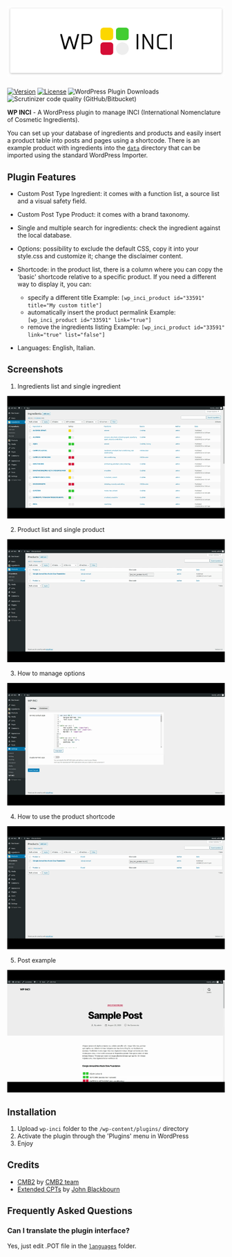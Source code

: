 # ![WP INCI](https://github.com/xlthlx/wp-inci/blob/main/img/banner.png "WordPress Plugin")

[![Version](https://img.shields.io/badge/version-1.2.1-blueviolet)](https://plugintests.com/plugins/wporg/wp-inci/latest) [![License](https://img.shields.io/badge/license-GPL_v3%2B-blueviolet)](https://github.com/xlthlx/wp-inci/blob/main/LICENSE)
![WordPress Plugin Downloads](https://img.shields.io/wordpress/plugin/dt/wp-inci?color=blueviolet)  ![Scrutinizer code quality (GitHub/Bitbucket)](https://img.shields.io/scrutinizer/quality/g/xlthlx/wp-inci/main) 

**WP INCI** - A WordPress plugin to manage INCI (International Nomenclature of Cosmetic Ingredients).

You can set up your database of ingredients and products and easily insert a product table into posts and pages using a shortcode.
There is an example product with ingredients into the [`data`](https://github.com/xlthlx/wp-inci/tree/main/data) directory that can be imported using the standard WordPress Importer.

## Plugin Features

* Custom Post Type Ingredient: it comes with a function list, a source list and a visual safety field.
* Custom Post Type Product: it comes with a brand taxonomy.
* Single and multiple search for ingredients: check the ingredient against the local database.
* Options: possibility to exclude the default CSS, copy it into your style.css and customize it; change the disclaimer content.
* Shortcode: in the product list, there is a column where you can copy the 'basic' shortcode relative to a specific product.
If you need a different way to display it, you can:

    * specify a different title
    Example: `[wp_inci_product id="33591" title="My custom title"]`
    * automatically insert the product permalink
    Example: `[wp_inci_product id="33591" link="true"]`
    * remove the ingredients listing
    Example: `[wp_inci_product id="33591" link="true" list="false"]`

* Languages: English, Italian.

## Screenshots

1. Ingredients list and single ingredient

![Ingredients list and single ingredient](https://github.com/xlthlx/wp-inci/blob/main/img/screenshot-1.gif)

2. Product list and single product

![Product list and single product](https://github.com/xlthlx/wp-inci/blob/main/img/screenshot-2.gif)

3. How to manage options

![How to manage options](https://github.com/xlthlx/wp-inci/blob/main/img/screenshot-3.gif)

4. How to use the product shortcode

![How to use the product shortcode](https://github.com/xlthlx/wp-inci/blob/main/img/screenshot-4.gif)

5. Post example

![Post example](https://github.com/xlthlx/wp-inci/blob/main/img/screenshot-5.gif)

## Installation

1. Upload `wp-inci` folder to the `/wp-content/plugins/` directory
2. Activate the plugin through the 'Plugins' menu in WordPress
4. Enjoy

## Credits
* [CMB2](https://en-gb.wordpress.org/plugins/cmb2/) by [CMB2 team](https://cmb2.io/)
* [Extended CPTs](https://github.com/johnbillion/extended-cpts) by [John Blackbourn](https://johnblackbourn.com/)

## Frequently Asked Questions

### Can I translate the plugin interface?
Yes, just edit .POT file in the [`languages`](https://github.com/xlthlx/wp-inci/tree/main/languages) folder.
